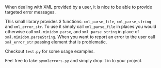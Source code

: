 When dealing with XML provided by a user, it is nice to be able to provide targeted error messages.

This small library provides 3 functions: `xml_parse_file`, `xml_parse_string` and `xml_error_str`.
To use it simply call `xml_parse_file` in places you would otherwise call `xml.minidom.parse`, and `xml_parse_string` in place of `xml.minidom.parseString`.
When you want to report an error to the user call `xml_error_str` passing element that is problematic.

Checkout `test.py` for some usage examples.

Feel free to take `pyxmlerrors.py` and simply drop it in to your project.

